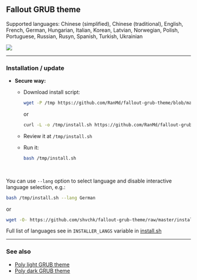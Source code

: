 ## Fallout GRUB theme

Supported languages: Chinese (simplified), Chinese (traditional), English, French, German, Hungarian, Italian, Korean, Latvian, Norwegian, Polish, Portuguese, Russian, Rusyn, Spanish, Turkish, Ukrainian

![](https://i.imgur.com/7LUYwTn.gif)

---


### Installation / update

- **Secure way:**

  - Download install script:

    ```sh
    wget -P /tmp https://github.com/RanMd/fallout-grub-theme/blob/master/install.sh
    ```
    or 

    ```sh
    curl -L -o /tmp/install.sh https://github.com/RanMd/fallout-grub-theme/blob/master/install.sh
    ```

  - Review it at `/tmp/install.sh`

  - Run it:

    ```sh
    bash /tmp/install.sh
    ```

<br>

You can use `--lang` option to select language and disable interactive language selection, e.g.:

```sh
bash /tmp/install.sh --lang German
```

or

```sh
wget -O- https://github.com/shvchk/fallout-grub-theme/raw/master/install.sh | bash -s -- --lang Korean
```

Full list of languages see in `INSTALLER_LANGS` variable in [install.sh](install.sh)

---

### See also

- [Poly light GRUB theme](https://github.com/shvchk/poly-light)
- [Poly dark GRUB theme](https://github.com/shvchk/poly-dark)
